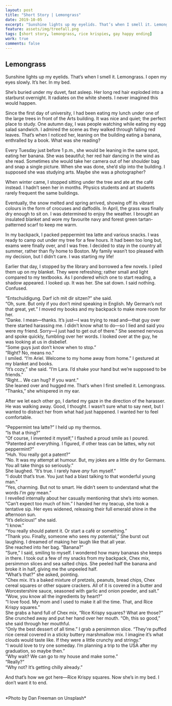 ```yaml
---
layout: post
title: "Short Story | Lemongrass"
date: 2019-10-05
excerpt: "Sunshine lights up my eyelids. That’s when I smell it. Lemongrass."
feature: assets/img/treefall.png
tags: [short story, lemongrass, rice krispies, gay happy ending]
work: true
comments: false
---
```

## Lemongrass
Sunshine lights up my eyelids. That’s when I smell it. Lemongrass. I open my eyes slowly. It’s her. In my bed. 

She’s buried under my duvet, fast asleep. Her long red hair exploded into a starburst overnight. It radiates on the white sheets. I never imagined this would happen.

Since the first day of university, I had been eating my lunch under one of the large trees in front of the Arts building. It was nice and quiet; the perfect place to study. One autumn day, I was people watching while eating my egg salad sandwich. I admired the scene as they walked through falling red leaves. That’s when I noticed her, leaning on the building eating a banana, enthralled by a book. What was she reading? 

Every Tuesday just before 1 p.m., she would be leaning in the same spot, eating her banana. She was beautiful; her red hair dancing in the wind as she read. Sometimes she would take her camera out of her shoulder bag and snap a single picture. When she was done, she’d slip into the building. I supposed she was studying arts. Maybe she was a photographer?

When winter came, I stopped sitting under the tree and ate at the café instead. I hadn’t seen her in months. Physics students and art students rarely frequent the same buildings. 

Eventually, the snow melted and spring arrived, showing off its vibrant colours in the form of crocuses and daffodils. In April, the grass was finally dry enough to sit on. I was determined to enjoy the weather. I brought an insulated blanket and wore my favourite navy and forest green tartan-patterned scarf to keep me warm. 

In my backpack, I packed peppermint tea latte and various snacks. I was ready to camp out under my tree for a few hours. It had been too long but, exams were finally over, and I was free. I decided to stay in the country all summer, rather than fly home to Boston. My family wasn’t too pleased with my decision, but I didn’t care. I was starting my life!

Earlier that day, I stopped by the library and borrowed a few novels. I piled them up on my blanket. They were refreshing; rather small and light compared to my textbooks. As I pondered which one to start reading, a shadow appeared. I looked up. It was her. She sat down. I said nothing. Confused.

“Entschuldigung. Darf ich mit dir sitzen?” she said.  
“Oh, sure. But only if you don’t mind speaking in English. My German’s not that great, yet.” I moved my books and my backpack to make more room for her.  
“Danke. I mean—thanks. It’s just—I was trying to read and—that guy over there started harassing me. I didn’t know what to do—so I lied and said you were my friend. Sorry—I just had to get out of there.” She seemed nervous and spoke quickly, fumbling over her words. I looked over at the guy, he was looking at us in disbelief.  
“Some guys just don’t know when to stop.”  
“Right? No, means no.”  
I smiled. “I’m Ariel. Welcome to my home away from home.” I gestured at my blanket and books.  
“It’s cozy,” she said. “I’m Lara. I’d shake your hand but we’re supposed to be friends.”  
“Right… We can hug? If you want.”  
She leaned over and hugged me. That’s when I first smelled it. Lemongrass.  
“Thanks,” she whispered in my ear.  

After we let each other go, I darted my gaze in the direction of the harasser. He was walking away. Good, I thought. I wasn’t sure what to say next, but I wanted to distract her from what had just happened. I wanted her to feel comfortable.

“Peppermint tea latte?” I held up my thermos.  
“Is that a thing?”  
“Of course, I invented it myself,” I flashed a proud smile as I poured. “Patented and everything. I figured, if other teas can be lattes, why not peppermint?”  
“Huh. You really got a patent?”  
“No. It was my attempt at humour. But, my jokes are a little dry for Germans. You all take things so seriously.”  
She laughed. “It’s true. I rarely have *any* fun myself.”  
“I doubt that’s true. You just had a blast talking to that wonderful young man.”  
“Yes, charming. But not to smart. He didn’t seem to understand what the words *I’m gay* mean.”  
I revelled internally about her casually mentioning that she’s into women. “Can’t expect too much of him.” I handed her my teacup, she took a tentative sip. Her eyes widened, releasing their full emerald shine in the afternoon sun.  
“It’s delicious!” she said.  
“I know.”  
“You really should patent it. Or start a café or something.”  
“Thank you. Finally, someone who sees my potential,” She burst out laughing. I dreamed of making her laugh like that all year.  
She reached into her bag. “Banana?”  
“Sure,” I said, smiling to myself. I wondered how many bananas she keeps in there. I took out a few of my snacks from my backpack, Chex mix, persimmon slices and sea salted chips. She peeled half the banana and broke it in half, giving me the unpeeled half.  
“What’s that?” she asked, pointing.  
“Chex mix. It’s a baked mixture of pretzels, peanuts, bread chips, Chex cereal squares or other square crackers. All of it is covered in a butter and Worcestershire sauce, seasoned with garlic and onion powder, and salt.”  
“Wow, you know all the ingredients by heart?”  
“I love food. My mom and I used to make it all the time. That, and Rice Krispy squares.”  
She grabs a hand full of Chex mix, “Rice Krispy squares? What are those?” She crunched away and put her hand over her mouth. “Oh, this so good,” she said through her mouthful.  
“Only the best dessert of all time.” I grab a persimmon slice. “They're puffed rice cereal covered in a sticky buttery marshmallow mix. I imagine it’s what clouds would taste like. If they were a little crunchy and stringy.”  
“I would love to try one someday. I’m planning a trip to the USA after my graduation, so maybe then.”  
“Why wait? We can go to my house and make some.”  
“Really?”  
“Why not? It’s getting chilly already.”  

And that’s how we got here—Rice Krispy squares. Now she’s in my bed. I don’t want it to end.

<br />
*Photo by Dan Freeman on Unsplash*
